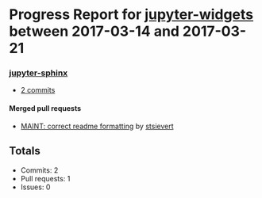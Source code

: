 # Progress Report for [jupyter-widgets](https://github.com/jupyter-widgets) between 2017-03-14 and 2017-03-21

### [jupyter-sphinx](https://github.com/jupyter-widgets/jupyter-sphinx)
-  [2 commits](https://github.com/jupyter-widgets/jupyter-sphinx/compare/master@%7B1489474800%7D...master@%7B1490079600%7D)

#### Merged pull requests
- [MAINT: correct readme formatting](https://github.com/jupyter-widgets/jupyter-sphinx/pull/12) by [stsievert](https://github.com/stsievert)

## Totals
- Commits: 2
- Pull requests: 1
- Issues: 0
